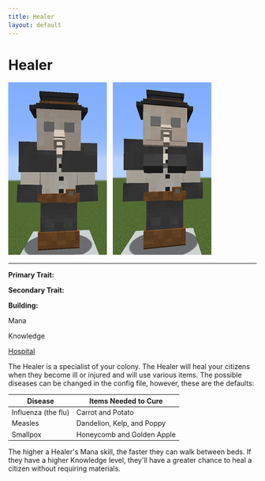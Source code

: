 ```yaml
---
title: Healer
layout: default
---
```

# Healer

<div class="infobox box text-center">
<img src="../../assets/images/workers/healer_m.png" alt="Healer Male" />&nbsp;&nbsp;&nbsp;<img src="../../assets/images/workers/healer_f.png" alt="Healer Female" />
<hr />
  <div class="row section-text text-left">
    <div class="col">
      <p><strong>Primary Trait:</strong></p>
      <p><strong>Secondary Trait:</strong></p>
      <p><strong>Building:</strong></p>
    </div>
    <div class="col">
      <p class="traitp">Mana</p>
      <p class="traits">Knowledge</p>
      <p><a href="../buildings/hospital">Hospital</a></p>
    </div>
  </div>
</div>

The Healer is a specialist of your colony. The Healer will heal your citizens when they become ill or injured and will use various items. The possible diseases can be changed in the config file, however, these are the defaults:

| Disease | Items Needed to Cure |
| ------- | -------------------- |
| Influenza (the flu) | Carrot and Potato |
| Measles | Dandelion, Kelp, and Poppy |
| Smallpox | Honeycomb and Golden Apple |

The higher a Healer's Mana skill, the faster they can walk between beds. If they have a higher Knowledge level, they'll have a greater chance to heal a citizen without requiring materials.
